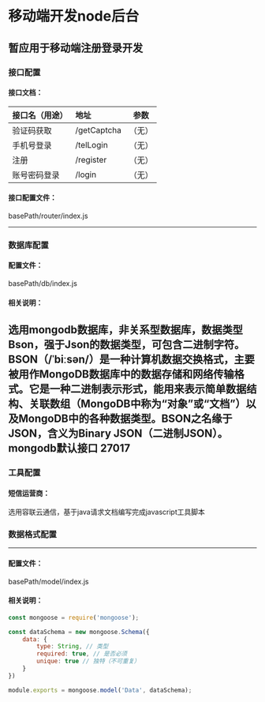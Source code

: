 # 移动端开发node后台
暂应用于移动端注册登录开发
---------
### 接口配置
#### 接口文档：

| 接口名（用途） | 地址 |  参数   |
| --------    | :----- | :----:  |
| 验证码获取  | /getCaptcha  |   （无）    |
| 手机号登录 | /telLogin  |   （无）   |
| 注册 |  /register  |  （无）  |
| 账号密码登录 |  /login  |（无）|

#### 接口配置文件：
basePath/router/index.js

---------
### 数据库配置
#### 配置文件：
basePath/db/index.js
#### 相关说明：
选用mongodb数据库，非关系型数据库，数据类型Bson，强于Json的数据类型，可包含二进制字符。
BSON（/ˈbiːsən/）是一种计算机数据交换格式，主要被用作MongoDB数据库中的数据存储和网络传输格式。它是一种二进制表示形式，能用来表示简单数据结构、关联数组（MongoDB中称为“对象”或“文档”）以及MongoDB中的各种数据类型。BSON之名缘于JSON，含义为Binary JSON（二进制JSON）。
mongodb默认接口 27017
---------
### 工具配置
#### 短信运营商：
选用容联云通信，基于java请求文档编写完成javascript工具脚本
### 数据格式配置
---------
#### 配置文件：
basePath/model/index.js
#### 相关说明：
```javascript
const mongoose = require('mongoose');

const dataSchema = new mongoose.Schema({
	data: {
		type: String, // 类型
		required: true, // 是否必须
		unique: true // 独特（不可重复）
	}
})

module.exports = mongoose.model('Data', dataSchema);
```
